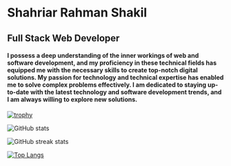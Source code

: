 # Shahriar Rahman Shakil
## Full Stack Web Developer

#### I possess a deep understanding of the inner workings of web and software development, and my proficiency in these technical fields has equipped me with the necessary skills to create top-notch digital solutions. My passion for technology and technical expertise has enabled me to solve complex problems effectively. I am dedicated to staying up-to-date with the latest technology and software development trends, and I am always willing to explore new solutions.

[![trophy](https://github-profile-trophy.vercel.app/?username=shahriarrahmanshakil)](https://github.com/ryo-ma/github-profile-trophy)

![GitHub stats](https://github-readme-stats.vercel.app/api?username=shahriarrahmanshakil&show_icons=true)

![GitHub streak stats](https://streak-stats.demolab.com/?user=shahriarrahmanshakil)


[![Top Langs](https://github-readme-stats.vercel.app/api/top-langs/?username=shahriarrahmanshakil)](https://github.com/anuraghazra/github-readme-stats)




